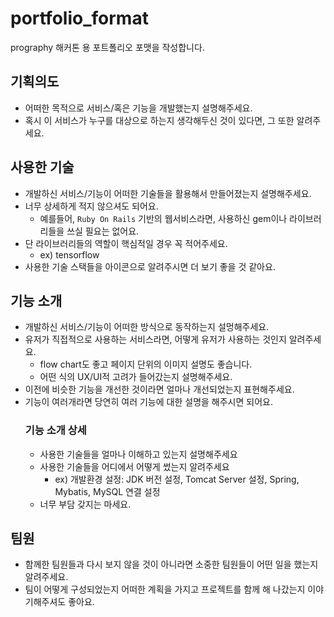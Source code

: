 # portfolio_format
prography 해커톤 용 포트폴리오 포맷을 작성합니다.

## 기획의도
* 어떠한 목적으로 서비스/혹은 기능을 개발했는지 설명해주세요.
* 혹시 이 서비스가 누구를 대상으로 하는지 생각해두신 것이 있다면, 그 또한 알려주세요.

## 사용한 기술
* 개발하신 서비스/기능이 어떠한 기술들을 활용해서 만들어졌는지 설명해주세요.
* 너무 상세하게 적지 않으셔도 되어요. 
  - 예를들어, `Ruby On Rails` 기반의 웹서비스라면, 사용하신 gem이나 라이브러리들을 쓰실 필요는 없어요.
* 단 라이브러리들의 역할이 핵심적일 경우 꼭 적어주세요.
  - ex) tensorflow
* 사용한 기술 스택들을 아이콘으로 알려주시면 더 보기 좋을 것 같아요. 

## 기능 소개
* 개발하신 서비스/기능이 어떠한 방식으로 동작하는지 설멍해주세요.
* 유저가 직접적으로 사용하는 서비스라면, 어떻게 유저가 사용하는 것인지 알려주세요.
  - flow chart도 좋고 페이지 단위의 이미지 설명도 좋습니다.
  - 어떤 식의 UX/UI적 고려가 들어갔는지 설명해주세요.
* 이전에 비슷한 기능을 개선한 것이라면 얼마나 개선되었는지 표현해주세요. 
* 기능이 여러개라면 당연히 여러 기능에 대한 설명을 해주시면 되어요. 
  ### 기능 소개 상세
  * 사용한 기술들을 얼마나 이해하고 있는지 설명해주세요
  * 사용한 기술들을 어디에서 어떻게 썼는지 알려주세요
    - ex) 개발환경 설정: JDK 버전 설정, Tomcat Server 설정, Spring, Mybatis, MySQL 연결 설정 
  * 너무 부담 갖지는 마세요. 
  
## 팀원
* 함께한 팀원들과 다시 보지 않을 것이 아니라면 소중한 팀원들이 어떤 일을 했는지 알려주세요.
* 팀이 어떻게 구성되었는지 어떠한 계획을 가지고 프로젝트를 함께 해 나갔는지 이야기해주셔도 좋아요.

